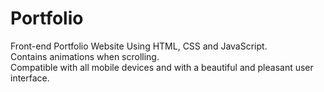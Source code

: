 # Portfolio 
Front-end Portfolio Website Using HTML, CSS and JavaScript. 
<br>Contains animations when scrolling.
<br>Compatible with all mobile devices and with a beautiful and pleasant user interface.
